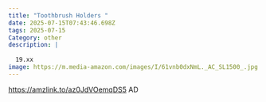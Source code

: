 ```yaml
---
title: "Toothbrush Holders "
date: 2025-07-15T07:43:46.698Z
tags: 2025-07-15
Category: other
description: |
  
  19.xx
image: https://m.media-amazon.com/images/I/61vnb0dxNmL._AC_SL1500_.jpg
---
```

https://amzlink.to/az0JdVOemqDS5
AD
